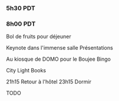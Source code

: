 ### 5h30 PDT

### 8h00 PDT
Bol de fruits pour déjeuner

Keynote dans l'immense salle
Présentations

Au kiosque de DOMO pour le Boujee Bingo

City Light Books

21h15 Retour à l'hôtel
23h15 Dormir

TODO
